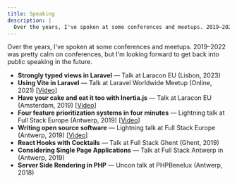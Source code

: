 ```yaml
---
title: Speaking
description: |
  Over the years, I've spoken at some conferences and meetups. 2019–2022 was pretty calm on conferences, but I'm looking forward to get back into public speaking in the future.
---
```


Over the years, I've spoken at some conferences and meetups. 2019–2022 was pretty calm on conferences, but I'm looking forward to get back into public speaking in the future.

- **Strongly typed views in Laravel** — Talk at Laracon EU (Lisbon, 2023)
- **Using Vite in Laravel** — Talk at Laravel Worldwide Meetup (Online, 2021) [[Video](https://www.youtube.com/watch?v=wLwVr9ToNIs&t=3620s)]
- **Have your cake and eat it too with Inertia.js** — Talk at Laracon EU (Amsterdam, 2019) [[Video](https://www.youtube.com/watch?v=8to7QtuD3is)]
- **Four feature prioritization systems in four minutes** — Lightning talk at Full Stack Europe (Antwerp, 2019) [[Video](https://www.youtube.com/watch?v=mhUjY--hP0g)]
- **Writing open source software** — Lightning talk at Full Stack Europe (Antwerp, 2019) [[Video](https://www.youtube.com/watch?v=Zz5Ct6Fdfl8&t=38s)]
- **React Hooks with Cocktails** — Talk at Full Stack Ghent (Ghent, 2019)
- **Considering Single Page Applications** — Talk at Full Stack Antwerp in (Antwerp, 2019)
- **Server Side Rendering in PHP** — Uncon talk at PHPBenelux (Antwerp, 2018)
